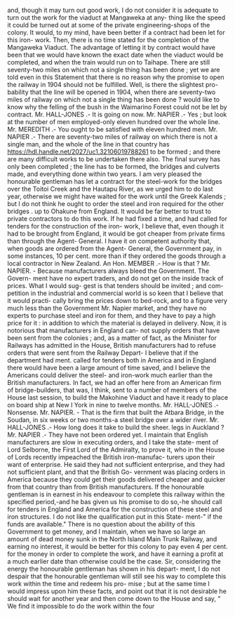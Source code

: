 and, though it may turn out good work, I do not consider it is adequate to turn out the work for the viaduct at Mangaweka at any- thing like the speed it could be turned out at some of the private engineering-shops of the colony. It would, to my mind, have been better if a contract had been let for this iron- work. Then, there is no time stated for the completion of the Mangaweka Viaduct. The advantage of letting it by contract would have been that we would have known the exact date when the viaduct would be completed, and when the train would run on to Taihape. There are still seventy-two miles on which not a single thing has been done ; yet we are told even in this Statement that there is no reason why the promise to open the railway in 1904 should not be fulfilled. Well, is there the slightest pro- bability that the line will be opened in 1904, when there are seventy-two miles of railway on which not a single thing has been done ? would like to know why the felling of the bush in the Waimarino Forest could not be let by contract. Mr. HALL-JONES .- It is going on now. Mr. NAPIER .- Yes ; but look at the number of men employed-only eleven hundred over the whole line. Mr. MEREDITH .- You ought to be satisfied with eleven hundred men. Mr. NAPIER .- There are seventy-two miles of railway on which there is not a single man, and the whole of the line in that country has https://hdl.handle.net/2027/uc1.32106019788261 to be formed ; and there are many difficult works to be undertaken there also. The final survey has only been completed ; the line has to be formed, the bridges and culverts made, and everything done within two years. I am very pleased the honourable gentleman has let a contract for the steel-work for the bridges over the Toitoi Creek and the Hautapu River, as we urged him to do last year, otherwise we might have waited for the work until the Greek Kalends ; but I do not think he ought to order the steel and iron required for the other bridges . up to Ohakune from England. It would be far better to trust to private contractors to do this work. If he had fixed a time, and had called for tenders for the construction of the iron- work, I believe that, even though it had to be brought from England, it would be got cheaper from private firms than through the Agent- General. I have it on competent authority that, when goods are ordered from the Agent- General, the Government pay, in some instances, 10 per cent. more than if they ordered the goods through a local contractor in New Zealand. An Hon. MEMBER .- How is that ? Mr. NAPIER. - Because manufacturers always bleed the Government. The Govern- ment have no expert traders, and do not get on the inside track of prices. What I would sug- gest is that tenders should be invited ; and com- petition in the industrial and commercial world is so keen that I believe that it would practi- cally bring the prices down to bed-rock, and to a figure very much less than the Government Mr. Napier market, and they have no experts to purchase steel and iron for them, and they have to pay a high price for it : in addition to which the material is delayed in delivery. Now, it is notorious that manufacturers in England can- not supply orders that have been sent from the colonies ; and, as a matter of fact, as the Minister for Railways has admitted in the House, British manufacturers had to refuse orders that were sent from the Railway Depart- I believe that if the department had ment. called for tenders both in America and in England there would have been a large amount of time saved, and I believe the Americans could deliver the steel- and iron-work much earlier than the British manufacturers. In fact, we had an offer here from an American firm of bridge-builders, that was, I think, sent to a number of members of the House last session, to build the Makohine Viaduct and have it ready to place on board ship at New I York in nine to twelve months. Mr. HALL-JONES .- Nonsense. Mr. NAPIER. - That is the firm that built the Atbara Bridge, in the Soudan, in six weeks or two months-a steel bridge over a wider river. Mr. HALL-JONES .- How long does it take to build the sheer. legs in Auckland ? Mr. NAPIER .- They have not been ordered yet. I maintain that English manufacturers are slow in executing orders, and I take the state- ment of Lord Selborne, the First Lord of the Admiralty, to prove it, who in the House of Lords recently impeached the British iron-manufac- turers upon their want of enterprise. He said they had not sufficient enterprise, and they had not sufficient plant, and that the British Go- vernment was placing orders in America because they could get their goods delivered cheaper and quicker from that country than from British manufacturers. If the honourable gentleman is in earnest in his endeavour to complete this railway within the specified period,-and he bas given us his promise to do so,-he should call for tenders in England and America for the construction of these steel and iron structures. I do not like the qualification put in this State- ment-" if the funds are available." There is no question about the ability of this Government to get money, and I maintain, when we have so large an amount of dead money sunk in the North Island Main Trunk Railway, and earning no interest, it would be better for this colony to pay even 4 per cent. for the money in order to complete the work, and have it earning a profit at a much earlier date than otherwise could be the case. Sir, considering the energy the honourable gentleman has shown in his depart- ment, I do not despair that the honourable gentleman will still see his way to complete this work within the time and redeem his pro- mise ; but at the same time I would impress upon him these facts, and point out that it is not desirable he should wait for another year and then come down to the House and say, " We find it impossible to do the work within the four 